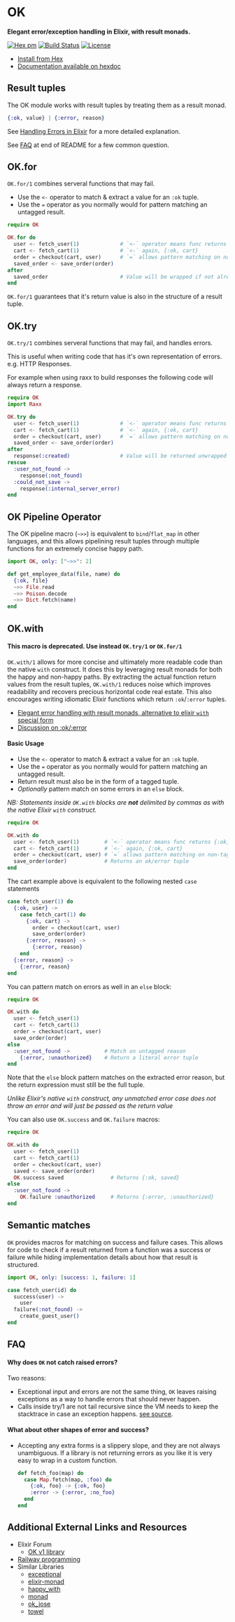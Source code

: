 # OK

**Elegant error/exception handling in Elixir, with result monads.**

[![Hex pm](http://img.shields.io/hexpm/v/ok.svg?style=flat)](https://hex.pm/packages/ok)
[![Build Status](https://secure.travis-ci.org/CrowdHailer/OK.svg?branch=master
"Build Status")](https://travis-ci.org/CrowdHailer/OK)
[![License](https://img.shields.io/badge/License-Apache%202.0-blue.svg)](LICENSE)

- [Install from Hex](https://hex.pm/packages/ok)
- [Documentation available on hexdoc](https://hexdocs.pm/ok)

## Result tuples

The OK module works with result tuples by treating them as a result monad.

```elixir
{:ok, value} | {:error, reason}
```

See [Handling Errors in Elixir](http://insights.workshop14.io/2015/10/18/handling-errors-in-elixir-no-one-say-monad.html) for a more detailed explanation.

See [FAQ](#faq) at end of README for a few common question.

## OK.for

`OK.for/1` combines serveral functions that may fail.

- Use the `<-` operator to match & extract a value for an `:ok` tuple.
- Use the `=` operator as you normally would for pattern matching an untagged result.

```elixir
require OK

OK.for do
  user <- fetch_user(1)             # `<-` operator means func returns {:ok, user}
  cart <- fetch_cart(1)             # `<-` again, {:ok, cart}
  order = checkout(cart, user)      # `=` allows pattern matching on non-tagged funcs
  saved_order <- save_order(order)
after
  saved_order                       # Value will be wrapped if not already a result tuple
end
```

`OK.for/1` guarantees that it's return value is also in the structure of a result tuple.

## OK.try

`OK.try/1` combines serveral functions that may fail, and handles errors.

This is useful when writing code that has it's own representation of errors.
e.g. HTTP Responses.

For example when using raxx to build responses the following code will always return a response.

```elixir
require OK
import Raxx

OK.try do
  user <- fetch_user(1)             # `<-` operator means func returns {:ok, user}
  cart <- fetch_cart(1)             # `<-` again, {:ok, cart}
  order = checkout(cart, user)      # `=` allows pattern matching on non-tagged funcs
  saved_order <- save_order(order)
after
  response(:created)                # Value will be returned unwrapped
rescue
  :user_not_found ->
    response(:not_found)
  :could_not_save ->
    response(:internal_server_error)
end
```

## OK Pipeline Operator

The OK pipeline macro (`~>>`) is equivalent to `bind`/`flat_map` in other
languages, and this allows pipelining result tuples through multiple functions
for an extremely concise happy path.

```elixir
import OK, only: ["~>>": 2]

def get_employee_data(file, name) do
  {:ok, file}
  ~>> File.read
  ~>> Poison.decode
  ~>> Dict.fetch(name)
end
```

## OK.with

#### This macro is deprecated. Use instead `OK.try/1` or `OK.for/1`

`OK.with/1` allows for more concise and ultimately more readable code than the native `with` construct. It does this by leveraging result monads for both the happy and non-happy paths. By extracting the actual function return values from the result tuples, `OK.with/1` reduces noise which improves readability and recovers precious horizontal code real estate. This also encourages writing idiomatic Elixir functions which return `:ok`/`:error` tuples.

- [Elegant error handling with result monads, alternative to elixir `with` special form](https://elixirforum.com/t/elegant-error-handling-with-result-monads-alternative-to-elixir-with-special-form/3264/1)
- [Discussion on :ok/:error](https://elixirforum.com/t/usage-of-ok-result-error-vs-some-result-none/3253)

#### Basic Usage

- Use the `<-` operator to match & extract a value for an `:ok` tuple.
- Use the `=` operator as you normally would for pattern matching an untagged result.
- Return result must also be in the form of a tagged tuple.
- _Optionally_ pattern match on some errors in an `else` block.

_NB: Statements inside `OK.with` blocks are **not** delimited by commas as with the native Elixir `with` construct._

```elixir
require OK

OK.with do
  user <- fetch_user(1)        # `<-` operator means func returns {:ok, user}
  cart <- fetch_cart(1)        # `<-` again, {:ok, cart}
  order = checkout(cart, user) # `=` allows pattern matching on non-tagged funcs
  save_order(order)            # Returns an ok/error tuple
end
```

The cart example above is equivalent to the following nested `case` statements

```elixir
case fetch_user(1) do
  {:ok, user} ->
    case fetch_cart(1) do
      {:ok, cart} ->
        order = checkout(cart, user)
        save_order(order)
      {:error, reason} ->
        {:error, reason}
    end
  {:error, reason} ->
    {:error, reason}
end
```

You can pattern match on errors as well in an `else` block:

```elixir
require OK

OK.with do
  user <- fetch_user(1)
  cart <- fetch_cart(1)
  order = checkout(cart, user)
  save_order(order)
else
  :user_not_found ->           # Match on untagged reason
    {:error, :unauthorized}    # Return a literal error tuple
end
```

Note that the `else` block pattern matches on the extracted error reason, but the return expression must still be the full tuple.

*Unlike Elixir's native `with` construct, any unmatched error case does not throw an error and will just be passed as the return value*

You can also use `OK.success` and `OK.failure` macros:

```elixir
require OK

OK.with do
  user <- fetch_user(1)
  cart <- fetch_cart(1)
  order = checkout(cart, user)
  saved <- save_order(order)
  OK.success saved               # Returns {:ok, saved}
else
  :user_not_found ->
    OK.failure :unauthorized     # Returns {:error, :unauthorized}
end
```

## Semantic matches

`OK` provides macros for matching on success and failure cases.
This allows for code to check if a result returned from a function was a
success or failure while hiding implementation details about how that result is
structured.

```elixir
import OK, only: [success: 1, failure: 1]

case fetch_user(id) do
  success(user) ->
    user
  failure(:not_found) ->
    create_guest_user()
end
```

## FAQ

#### Why does `OK` not catch raised errors?

Two reasons:
- Exceptional input and errors are not the same thing,
  `OK` leaves raising exceptions as a way to handle errors that should never happen.
- Calls inside try/1 are not tail recursive since the VM needs to keep the stacktrace in case an exception happens.
  [see source](https://github.com/elixir-lang/elixir/blob/22bd10a8170af0b187029d115abe4cc8edcf2ae6/lib/elixir/lib/kernel/special_forms.ex#L1622).

#### What about other shapes of error and success?

- Accepting any extra forms is a slippery slope, and they are not always unambiguous.
  If a library is not returning errors as you like it is very easy to wrap in a custom function.

  ```elixir
  def fetch_foo(map) do
    case Map.fetch(map, :foo) do
      {:ok, foo} -> {:ok, foo}
      :error -> {:error, :no_foo}
    end
  end
  ```

## Additional External Links and Resources

- Elixir Forum
  - [OK v1 library](https://elixirforum.com/t/ok-elegant-error-handling-for-elixir-pipelines-version-1-0-released/1932/)
- [Railway programming](http://www.zohaib.me/railway-programming-pattern-in-elixir/)
- Similar Libraries
  - [exceptional](https://github.com/expede/exceptional)
  - [elixir-monad](https://github.com/nickmeharry/elixir-monad)
  - [happy_with](https://github.com/vic/happy_with)
  - [monad](https://github.com/rmies/monad)
  - [ok_jose](https://github.com/vic/ok_jose)
  - [towel](https://github.com/knrz/towel)
